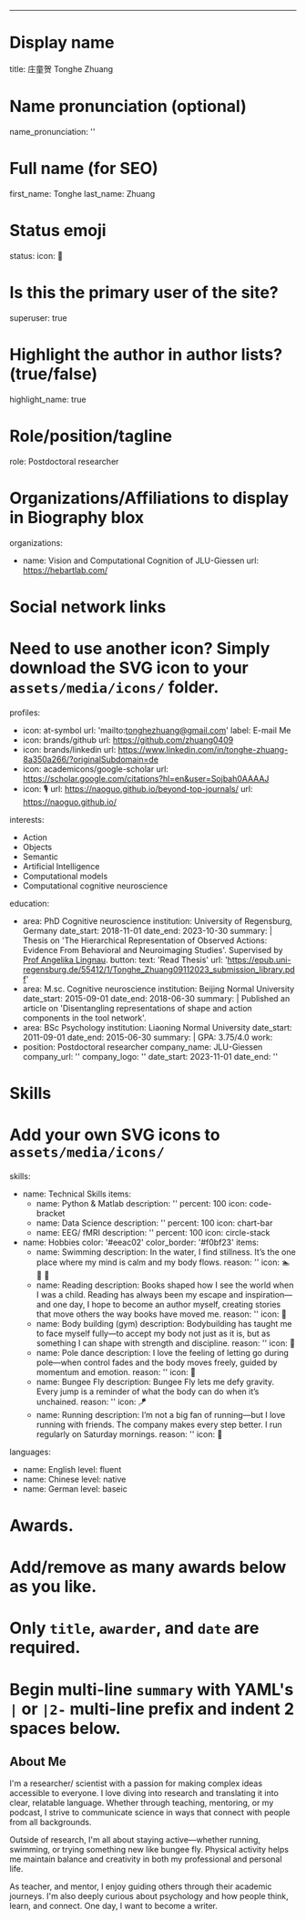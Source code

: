 ---
# Display name
title: 庄童贺 Tonghe Zhuang

# Name pronunciation (optional)
name_pronunciation: ''

# Full name (for SEO)
first_name: Tonghe
last_name: Zhuang

# Status emoji
status:
  icon: 🍹

# Is this the primary user of the site?
superuser: true

# Highlight the author in author lists? (true/false)
highlight_name: true

# Role/position/tagline
role: Postdoctoral researcher

# Organizations/Affiliations to display in Biography blox
organizations:
  - name: Vision and Computational Cognition of JLU-Giessen
    url: https://hebartlab.com/

# Social network links
# Need to use another icon? Simply download the SVG icon to your `assets/media/icons/` folder.
profiles:
  - icon: at-symbol
    url: 'mailto:tonghezhuang@gmail.com'
    label: E-mail Me
  - icon: brands/github
    url: https://github.com/zhuang0409
  - icon: brands/linkedin
    url: https://www.linkedin.com/in/tonghe-zhuang-8a350a266/?originalSubdomain=de
  - icon: academicons/google-scholar
    url: https://scholar.google.com/citations?hl=en&user=Sojbah0AAAAJ
  - icon: 🎙
    url: https://naoguo.github.io/beyond-top-journals/
    url: https://naoguo.github.io/

interests:
  - Action
  - Objects
  - Semantic
  - Artificial Intelligence
  - Computational models
  - Computational cognitive neuroscience

education:
  - area: PhD Cognitive neuroscience
    institution: University of Regensburg, Germany
    date_start: 2018-11-01
    date_end: 2023-10-30
    summary: |
      Thesis on 'The Hierarchical Representation of Observed Actions: Evidence From Behavioral and Neuroimaging Studies'. Supervised by [Prof Angelika Lingnau](https://scholar.google.com/citations?user=upW0diMAAAAJ&hl=en).
    button:
      text: 'Read Thesis'
      url: 'https://epub.uni-regensburg.de/55412/1/Tonghe_Zhuang09112023_submission_library.pdf'
  - area: M.sc. Cognitive neuroscience
    institution: Beijing Normal University
    date_start: 2015-09-01
    date_end: 2018-06-30
    summary: |
      Published an article on 'Disentangling representations of shape and action components in the tool network'.
  - area: BSc Psychology
    institution: Liaoning Normal University
    date_start: 2011-09-01
    date_end: 2015-06-30
    summary: |
      GPA: 3.75/4.0
work:
  - position: Postdoctoral researcher
    company_name: JLU-Giessen
    company_url: ''
    company_logo: ''
    date_start: 2023-11-01
    date_end: ''
    
# Skills
# Add your own SVG icons to `assets/media/icons/`
skills:
  - name: Technical Skills
    items:
      - name: Python & Matlab
        description: ''
        percent: 100
        icon: code-bracket
      - name: Data Science
        description: ''
        percent: 100
        icon: chart-bar
      - name: EEG/ fMRI
        description: ''
        percent: 100
        icon: circle-stack
  - name: Hobbies
    color: '#eeac02'
    color_border: '#f0bf23'
    items:
      - name: Swimming
        description: In the water, I find stillness. It’s the one place where my mind is calm and my body flows.
        reason: ''
        icon: 🏊 🤽 🤿
      - name: Reading
        description: Books shaped how I see the world when I was a child. Reading has always been my escape and inspiration—and one day, I hope to become an author myself, creating stories that move others the way books have moved me.
        reason: ''
        icon: 📖
      - name: Body building (gym)
        description: Bodybuilding has taught me to face myself fully—to accept my body not just as it is, but as something I can shape with strength and discipline.
        reason: ''
        icon: 💪
      - name: Pole dance
        description: I love the feeling of letting go during pole—when control fades and the body moves freely, guided by momentum and emotion.
        reason: ''
        icon: 💃
      - name: Bungee Fly
        description: Bungee Fly lets me defy gravity. Every jump is a reminder of what the body can do when it’s unchained.
        reason: ''
        icon: 🪁
      - name: Running
        description: I’m not a big fan of running—but I love running with friends. The company makes every step better. I run regularly on Saturday mornings.
        reason: ''
        icon: 🏃

languages:
  - name: English
    level: fluent
  - name: Chinese
    level: native
  - name: German
    level: baseic

# Awards.
#   Add/remove as many awards below as you like.
#   Only `title`, `awarder`, and `date` are required.
#   Begin multi-line `summary` with YAML's `|` or `|2-` multi-line prefix and indent 2 spaces below.


## About Me

I'm a researcher/ scientist with a passion for making complex ideas accessible to everyone. I love diving into research and translating it into clear, relatable language. Whether through teaching, mentoring, or my podcast, I strive to communicate science in ways that connect with people from all backgrounds.

Outside of research, I'm all about staying active—whether running, swimming, or trying something new like bungee fly. Physical activity helps me maintain balance and creativity in both my professional and personal life.

As teacher, and mentor, I enjoy guiding others through their academic journeys. I'm also deeply curious about psychology and how people think, learn, and connect. One day, I want to become a writer.

